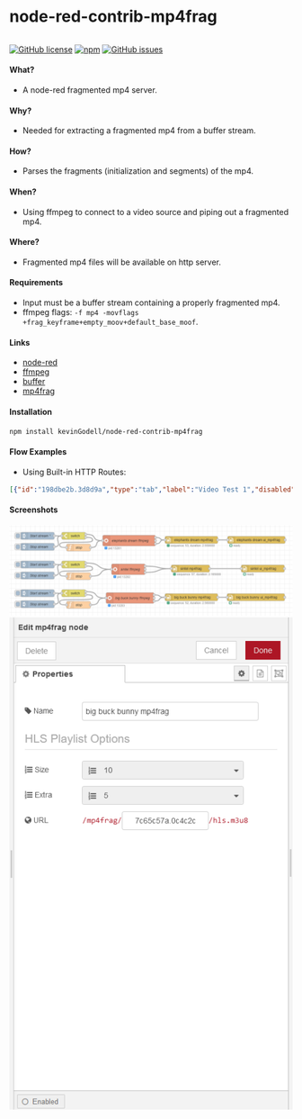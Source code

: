 # node-red-contrib-mp4frag
######
[![GitHub license](https://img.shields.io/badge/license-MIT-brightgreen.svg)](https://raw.githubusercontent.com/kevinGodell/node-red-contrib-mp4frag/master/LICENSE?token=ABOPHYQ73XPHMEGBSABCDJK7IKRQO)
[![npm](https://img.shields.io/npm/dt/node-red-contrib-mp4frag.svg?style=flat-square)](https://www.npmjs.com/package/node-red-contrib-mp4frag)
[![GitHub issues](https://img.shields.io/github/issues/kevinGodell/node-red-contrib-mp4frag.svg)](https://github.com/kevinGodell/node-red-contrib-mp4frag/issues)
#### What?
- A node-red fragmented mp4 server.
#### Why?
- Needed for extracting a fragmented mp4 from a buffer stream.
#### How?
- Parses the fragments (initialization and segments) of the mp4.
#### When?
- Using ffmpeg to connect to a video source and piping out a fragmented mp4.
#### Where?
- Fragmented mp4 files will be available on http server.
#### Requirements
- Input must be a buffer stream containing a properly fragmented mp4.
- ffmpeg flags: `-f mp4 -movflags +frag_keyframe+empty_moov+default_base_moof`.
#### Links
- [node-red](https://nodered.org/)
- [ffmpeg](https://ffmpeg.org/)
- [buffer](https://nodejs.org/api/buffer.html)
- [mp4frag](https://www.npmjs.com/package/mp4frag)
#### Installation
```
npm install kevinGodell/node-red-contrib-mp4frag
```
#### Flow Examples
- Using Built-in HTTP Routes:
```json
[{"id":"198dbe2b.3d8d9a","type":"tab","label":"Video Test 1","disabled":false,"info":""},{"id":"5c1f54b6.454f7c","type":"inject","z":"198dbe2b.3d8d9a","name":"Start stream","props":[{"p":"payload"}],"repeat":"","crontab":"","once":true,"onceDelay":"1","topic":"","payload":"true","payloadType":"bool","x":190,"y":100,"wires":[["372f3933.65a7a6"]]},{"id":"d52ddf1.b4a51a","type":"inject","z":"198dbe2b.3d8d9a","name":"Stop stream","props":[{"p":"payload"}],"repeat":"","crontab":"","once":false,"onceDelay":0.1,"topic":"","payload":"false","payloadType":"bool","x":190,"y":146,"wires":[["372f3933.65a7a6"]]},{"id":"372f3933.65a7a6","type":"switch","z":"198dbe2b.3d8d9a","name":"","property":"payload","propertyType":"msg","rules":[{"t":"true"},{"t":"false"}],"checkall":"true","repair":false,"outputs":2,"x":341,"y":100,"wires":[["6f7b48af.2862f"],["3f385b73.54d284"]]},{"id":"3f385b73.54d284","type":"function","z":"198dbe2b.3d8d9a","name":"stop","func":"msg = {\n    kill:'SIGHUP',\n    payload : 'SIGHUP'  \n}\n\nreturn msg;","outputs":1,"noerr":0,"initialize":"","finalize":"","x":361,"y":149,"wires":[["6f7b48af.2862f"]]},{"id":"6f7b48af.2862f","type":"exec","z":"198dbe2b.3d8d9a","command":"ffmpeg -loglevel quiet -f mp4 -re -i https://commondatastorage.googleapis.com/gtv-videos-bucket/sample/ElephantsDream.mp4 -c:a copy -c:v copy -f mp4 -movflags +frag_keyframe+empty_moov+default_base_moof pipe:1","addpay":false,"append":"","useSpawn":"true","timer":"","oldrc":false,"name":"elephants dream ffmpeg","x":572,"y":120,"wires":[["609e41bb.4ac748"],[],["609e41bb.4ac748"]]},{"id":"5aedd6d7.d727d","type":"ui_mp4frag","z":"198dbe2b.3d8d9a","name":"elephants dream ui_mp4frag","group":"28171ec9.c62efa","order":0,"width":"5","height":"4","readyPoster":"https://raw.githubusercontent.com/kevinGodell/node-red-contrib-ui-mp4frag/master/video_playback_ready.png","errorPoster":"https://raw.githubusercontent.com/kevinGodell/node-red-contrib-ui-mp4frag/master/video_playback_error.png","hlsJsConfig":"{\"liveDurationInfinity\":true,\"liveBackBufferLength\":0,\"maxBufferLength\":5,\"manifestLoadingTimeOut\":1000,\"manifestLoadingMaxRetry\":10,\"manifestLoadingRetryDelay\":500}","restart":"true","autoplay":"true","x":1103,"y":117,"wires":[[]]},{"id":"609e41bb.4ac748","type":"mp4frag","z":"198dbe2b.3d8d9a","name":"elephants dream mp4frag","hlsPlaylistSize":"10","hlsPlaylistExtra":"5","hlsPlaylistUrl":"609e41bb.4ac748","x":832,"y":117,"wires":[["5aedd6d7.d727d"]]},{"id":"5c018bd6.6c9e54","type":"inject","z":"198dbe2b.3d8d9a","name":"Start stream","props":[{"p":"payload"}],"repeat":"","crontab":"","once":true,"onceDelay":"1","topic":"","payload":"true","payloadType":"bool","x":190,"y":220,"wires":[["72de9e54.1c0068"]]},{"id":"2a3b4b00.fa1354","type":"inject","z":"198dbe2b.3d8d9a","name":"Stop stream","props":[{"p":"payload"}],"repeat":"","crontab":"","once":false,"onceDelay":0.1,"topic":"","payload":"false","payloadType":"bool","x":190,"y":266,"wires":[["72de9e54.1c0068"]]},{"id":"72de9e54.1c0068","type":"switch","z":"198dbe2b.3d8d9a","name":"","property":"payload","propertyType":"msg","rules":[{"t":"true"},{"t":"false"}],"checkall":"true","repair":false,"outputs":2,"x":341,"y":220,"wires":[["9f93c481.f530c8"],["c9f285e2.5f9bb"]]},{"id":"c9f285e2.5f9bb","type":"function","z":"198dbe2b.3d8d9a","name":"stop","func":"msg = {\n    kill:'SIGHUP',\n    payload : 'SIGHUP'  \n}\n\nreturn msg;","outputs":1,"noerr":0,"initialize":"","finalize":"","x":361,"y":269,"wires":[["9f93c481.f530c8"]]},{"id":"9f93c481.f530c8","type":"exec","z":"198dbe2b.3d8d9a","command":"ffmpeg -loglevel quiet -f mp4 -re -i https://commondatastorage.googleapis.com/gtv-videos-bucket/sample/Sintel.mp4 -c:a copy -c:v copy -f mp4 -movflags +frag_keyframe+empty_moov+default_base_moof pipe:1","addpay":false,"append":"","useSpawn":"true","timer":"","oldrc":false,"name":"sintel ffmpeg","x":569,"y":240,"wires":[["47dbee0c.608cc8"],[],["47dbee0c.608cc8"]]},{"id":"a5e6df5b.fe7c28","type":"ui_mp4frag","z":"198dbe2b.3d8d9a","name":"sintel ui_mp4frag","group":"28171ec9.c62efa","order":0,"width":"5","height":"4","readyPoster":"https://raw.githubusercontent.com/kevinGodell/node-red-contrib-ui-mp4frag/master/video_playback_ready.png","errorPoster":"https://raw.githubusercontent.com/kevinGodell/node-red-contrib-ui-mp4frag/master/video_playback_error.png","hlsJsConfig":"{\"liveDurationInfinity\":true,\"liveBackBufferLength\":0,\"maxBufferLength\":5,\"manifestLoadingTimeOut\":1000,\"manifestLoadingMaxRetry\":10,\"manifestLoadingRetryDelay\":500}","restart":"true","autoplay":"true","x":1130,"y":237,"wires":[[]]},{"id":"47dbee0c.608cc8","type":"mp4frag","z":"198dbe2b.3d8d9a","name":"sintel mp4frag","hlsPlaylistSize":"10","hlsPlaylistExtra":"5","hlsPlaylistUrl":"47dbee0c.608cc8","x":828,"y":237,"wires":[["a5e6df5b.fe7c28"]]},{"id":"d22a455c.0e5c48","type":"inject","z":"198dbe2b.3d8d9a","name":"Start stream","props":[{"p":"payload"}],"repeat":"","crontab":"","once":true,"onceDelay":"1","topic":"","payload":"true","payloadType":"bool","x":190,"y":340,"wires":[["ff047477.259928"]]},{"id":"7f59ae27.f6ab3","type":"inject","z":"198dbe2b.3d8d9a","name":"Stop stream","props":[{"p":"payload"}],"repeat":"","crontab":"","once":false,"onceDelay":0.1,"topic":"","payload":"false","payloadType":"bool","x":190,"y":386,"wires":[["ff047477.259928"]]},{"id":"ff047477.259928","type":"switch","z":"198dbe2b.3d8d9a","name":"","property":"payload","propertyType":"msg","rules":[{"t":"true"},{"t":"false"}],"checkall":"true","repair":false,"outputs":2,"x":341,"y":340,"wires":[["27f81ab5.717a9e"],["6af91471.f4237c"]]},{"id":"6af91471.f4237c","type":"function","z":"198dbe2b.3d8d9a","name":"stop","func":"msg = {\n    kill:'SIGHUP',\n    payload : 'SIGHUP'  \n}\n\nreturn msg;","outputs":1,"noerr":0,"initialize":"","finalize":"","x":361,"y":389,"wires":[["27f81ab5.717a9e"]]},{"id":"27f81ab5.717a9e","type":"exec","z":"198dbe2b.3d8d9a","command":"ffmpeg -loglevel quiet -f mp4 -re -i https://commondatastorage.googleapis.com/gtv-videos-bucket/sample/BigBuckBunny.mp4 -c:a copy -c:v copy -f mp4 -movflags +frag_keyframe+empty_moov+default_base_moof pipe:1","addpay":false,"append":"","useSpawn":"true","timer":"","oldrc":false,"name":"big buck bunny ffmpeg","x":576,"y":360,"wires":[["7c65c57a.0c4c2c"],[],["7c65c57a.0c4c2c"]]},{"id":"22fedad.e9cdaa6","type":"ui_mp4frag","z":"198dbe2b.3d8d9a","name":"big buck bunny ui_mp4frag","group":"28171ec9.c62efa","order":0,"width":"5","height":"4","readyPoster":"https://raw.githubusercontent.com/kevinGodell/node-red-contrib-ui-mp4frag/master/video_playback_ready.png","errorPoster":"https://raw.githubusercontent.com/kevinGodell/node-red-contrib-ui-mp4frag/master/video_playback_error.png","hlsJsConfig":"{\"liveDurationInfinity\":true,\"liveBackBufferLength\":0,\"maxBufferLength\":5,\"manifestLoadingTimeOut\":1000,\"manifestLoadingMaxRetry\":10,\"manifestLoadingRetryDelay\":500}","restart":"true","autoplay":"true","x":1101,"y":357,"wires":[[]]},{"id":"7c65c57a.0c4c2c","type":"mp4frag","z":"198dbe2b.3d8d9a","name":"big buck bunny mp4frag","hlsPlaylistSize":"10","hlsPlaylistExtra":"5","hlsPlaylistUrl":"7c65c57a.0c4c2c","x":832,"y":357,"wires":[["22fedad.e9cdaa6"]]},{"id":"28171ec9.c62efa","type":"ui_group","z":"","name":"Video Test 1","tab":"4e54a2ca.371c7c","order":15,"disp":true,"width":"15","collapse":true},{"id":"4e54a2ca.371c7c","type":"ui_tab","z":"","name":"Video Test 1","icon":"dashboard","disabled":false,"hidden":false}]
```
#### Screenshots
![mp4frag flow](https://raw.githubusercontent.com/kevinGodell/node-red-contrib-mp4frag/master/screenshots/mp4frag_flow.png)
![mp4frag settings](https://raw.githubusercontent.com/kevinGodell/node-red-contrib-mp4frag/master/screenshots/mp4frag_settings.png)
